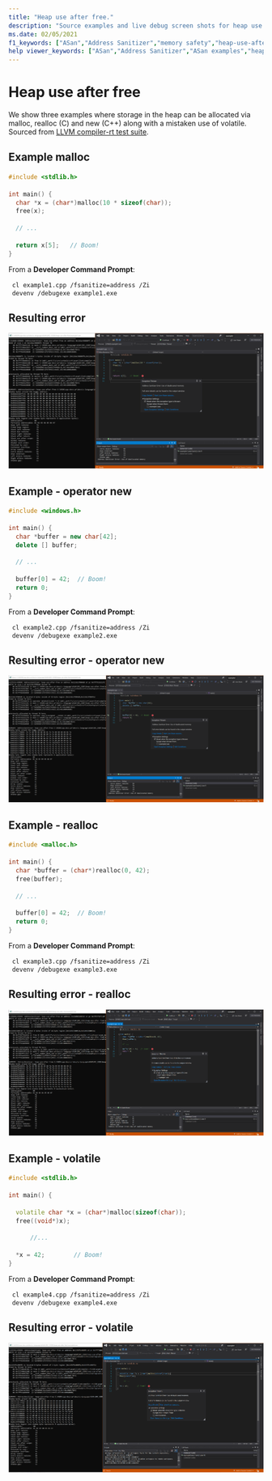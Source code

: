 ```yaml
---
title: "Heap use after free."
description: "Source examples and live debug screen shots for heap use after free errors."
ms.date: 02/05/2021
f1_keywords: ["ASan","Address Sanitizer","memory safety","heap-use-after-free", "ASan examples"]
help viewer_keywords: ["ASan","Address Sanitizer","ASan examples","heap-use-after-free"]
---
```


# Heap use after free

We show three examples where storage in the heap can be allocated via malloc, realloc (C) and new (C++) along with a mistaken use of volatile. Sourced from [LLVM compiler-rt test suite](https://github.com/llvm/llvm-project/tree/main/compiler-rt/test/asan/TestCases).

## Example malloc

```cpp
#include <stdlib.h>

int main() {
  char *x = (char*)malloc(10 * sizeof(char));
  free(x);

  // ...

  return x[5];   // Boom!
}
```

From a **Developer Command Prompt**:
```
 cl example1.cpp /fsanitize=address /Zi
 devenv /debugexe example1.exe
```

## Resulting error

![example1](SRC_CODE/heap-use-after-free/example1.PNG)

## Example - operator new

```cpp
#include <windows.h>

int main() {
  char *buffer = new char[42];
  delete [] buffer;

  // ...

  buffer[0] = 42;  // Boom!
  return 0;
}
```

From a **Developer Command Prompt**:
```
 cl example2.cpp /fsanitize=address /Zi
 devenv /debugexe example2.exe
```
## Resulting error - operator new

![example2](SRC_CODE/heap-use-after-free/example2.PNG)

## Example - realloc

```cpp
#include <malloc.h>

int main() {
  char *buffer = (char*)realloc(0, 42);
  free(buffer);

  // ...

  buffer[0] = 42;  // Boom!
  return 0;
}
```

From a **Developer Command Prompt**:
```
 cl example3.cpp /fsanitize=address /Zi
 devenv /debugexe example3.exe
```

## Resulting error - realloc

![example3](SRC_CODE/heap-use-after-free/example3.PNG)

## Example - volatile

```cpp
#include <stdlib.h>

int main() {

  volatile char *x = (char*)malloc(sizeof(char));
  free((void*)x);

      //...

  *x = 42;        // Boom!
}
```

From a **Developer Command Prompt**:
```
 cl example4.cpp /fsanitize=address /Zi
 devenv /debugexe example4.exe
```

## Resulting error - volatile

![example4](SRC_CODE/heap-use-after-free/example4.PNG)
